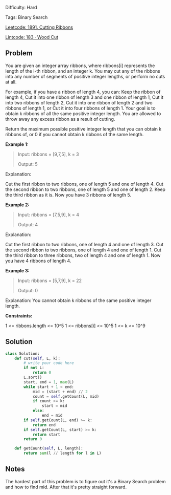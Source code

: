 Difficulty: Hard

Tags: Binary Search

[Leetcode: 1891. Cutting Ribbons](https://leetcode.com/problems/cutting-ribbons/)

[Lintcode: 183 · Wood Cut](https://www.lintcode.com/problem/183/)

## Problem
You are given an integer array ribbons, where ribbons[i] represents the length of the i-th ribbon, and an integer k. You may cut any of the ribbons into any number of segments of positive integer lengths, or perform no cuts at all.

For example, if you have a ribbon of length 4, you can:
Keep the ribbon of length 4,
Cut it into one ribbon of length 3 and one ribbon of length 1,
Cut it into two ribbons of length 2,
Cut it into one ribbon of length 2 and two ribbons of length 1, or
Cut it into four ribbons of length 1.
Your goal is to obtain k ribbons of all the same positive integer length. You are allowed to throw away any excess ribbon as a result of cutting.

Return the maximum possible positive integer length that you can obtain k ribbons of, or 0 if you cannot obtain k ribbons of the same length.

**Example 1:**
> Input: ribbons = [9,7,5], k = 3
>
> Output: 5

Explanation:

Cut the first ribbon to two ribbons, one of length 5 and one of length 4.
Cut the second ribbon to two ribbons, one of length 5 and one of length 2.
Keep the third ribbon as it is.
Now you have 3 ribbons of length 5.

**Example 2:**

>Input: ribbons = [7,5,9], k = 4
>
>Output: 4

Explanation:

Cut the first ribbon to two ribbons, one of length 4 and one of length 3.
Cut the second ribbon to two ribbons, one of length 4 and one of length 1.
Cut the third ribbon to three ribbons, two of length 4 and one of length 1.
Now you have 4 ribbons of length 4.

**Example 3:**

>Input: ribbons = [5,7,9], k = 22
>
>Output: 0

Explanation: You cannot obtain k ribbons of the same positive integer length.

**Constraints:**

1 <= ribbons.length <= 10^5
1 <= ribbons[i] <= 10^5
1 <= k <= 10^9


## Solution
```python
class Solution:
    def cut(self, L, k):
        # write your code here
        if not L:
            return 0
        L.sort()
        start, end = 1, max(L)
        while start + 1 < end:
            mid = (start + end) // 2
            count = self.getCount(L, mid)
            if count >= k:
                start = mid
            else:
                end = mid
        if self.getCount(L, end) >= k:
            return end
        if self.getCount(L, start) >= k:
            return start
        return 0

    def getCount(self, L, length):
        return sum(l // length for l in L)
```

## Notes
The hardest part of this problem is to figure out it's a Binary Search problem and how to find mid.
After that it's pretty straight forward.

